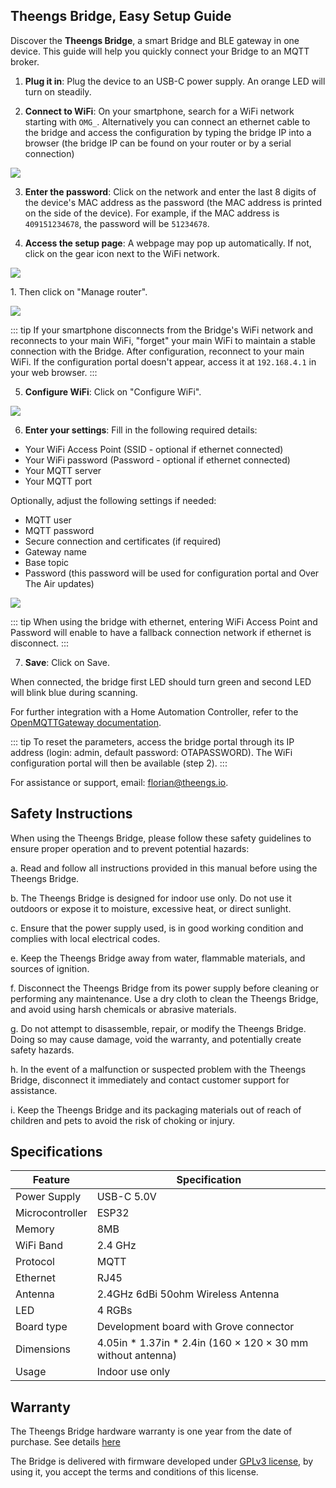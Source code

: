 ## Theengs Bridge, Easy Setup Guide

Discover the **Theengs Bridge**, a smart Bridge and BLE gateway in one device. This guide will help you quickly connect your Bridge to an MQTT broker.

1. **Plug it in**: Plug the device to an USB-C power supply. An orange LED will turn on steadily.

2. **Connect to WiFi**: On your smartphone, search for a WiFi network starting with `OMG_`.
Alternatively you can connect an ethernet cable to the bridge and access the configuration by typing the bridge IP into a browser (the bridge IP can be found on your router or by a serial connection)
<p align="left">
  <img src="./img/Theengs-plug01-wifi.png">
</p>

3. **Enter the password**: Click on the network and enter the last 8 digits of the device's MAC address as the password (the MAC address is printed on the side of the device). For example, if the MAC address is `409151234678`, the password will be `51234678`.

4. **Access the setup page**: A webpage may pop up automatically. If not, click on the gear icon next to the WiFi network.
<p align="left">
  <img src="./img/Theengs-plug01-wifi-manage-gear.png">
</p>
1. Then click on "Manage router".
<p align="left">
  <img src="./img/Theengs-plug01-wifi-manage-router.png">
</p>

::: tip
If your smartphone disconnects from the Bridge's WiFi network and reconnects to your main WiFi, "forget" your main WiFi to maintain a stable connection with the Bridge. After configuration, reconnect to your main WiFi. If the configuration portal doesn't appear, access it at `192.168.4.1` in your web browser.
:::

5. **Configure WiFi**: Click on "Configure WiFi".
<p align="left">
  <img src="./img/Theengs-plug01-wifi-manage-configure.png">
</p>

6. **Enter your settings**: Fill in the following required details:
* Your WiFi Access Point (SSID - optional if ethernet connected)
* Your WiFi password (Password - optional if ethernet connected)
* Your MQTT server
* Your MQTT port

Optionally, adjust the following settings if needed:
* MQTT user
* MQTT password
* Secure connection and certificates (if required)
* Gateway name
* Base topic
* Password (this password will be used for configuration portal and Over The Air updates)
<p align="left">
  <img src="./img/Theengs-plug01-wifi-manage-parameter.png">
</p>

::: tip
When using the bridge with ethernet, entering WiFi Access Point and Password will enable to have a fallback connection network if ethernet is disconnect.
:::

7. **Save**: Click on Save.

When connected, the bridge first LED should turn green and second LED will blink blue during scanning.

For further integration with a Home Automation Controller, refer to the [OpenMQTTGateway documentation](https://docs.openmqttgateway.com/use/ble.html).

::: tip
To reset the parameters, access the bridge portal through its IP address (login: admin, default password: OTAPASSWORD). The WiFi configuration portal will then be available (step 2).
:::

For assistance or support, email: [florian@theengs.io](mailto:florian@theengs.io).

## Safety Instructions
When using the Theengs Bridge, please follow these safety guidelines to ensure proper operation and to prevent potential hazards:

a. Read and follow all instructions provided in this manual before using the Theengs Bridge.

b. The Theengs Bridge is designed for indoor use only. Do not use it outdoors or expose it to moisture, excessive heat, or direct sunlight.

c. Ensure that the power supply used, is in good working condition and complies with local electrical codes.

e. Keep the Theengs Bridge away from water, flammable materials, and sources of ignition.

f. Disconnect the Theengs Bridge from its power supply before cleaning or performing any maintenance. Use a dry cloth to clean the Theengs Bridge, and avoid using harsh chemicals or abrasive materials.

g. Do not attempt to disassemble, repair, or modify the Theengs Bridge. Doing so may cause damage, void the warranty, and potentially create safety hazards.

h. In the event of a malfunction or suspected problem with the Theengs Bridge, disconnect it immediately and contact customer support for assistance.

i. Keep the Theengs Bridge and its packaging materials out of reach of children and pets to avoid the risk of choking or injury.

## Specifications
| Feature         | Specification                                |
|-----------------|----------------------------------------------|
| Power Supply    | USB-C 5.0V                                   |
| Microcontroller | ESP32                                        |
| Memory          | 8MB                                          |
| WiFi Band       | 2.4 GHz                                      |
| Protocol        | MQTT                                         |
| Ethernet        | RJ45                                         |
| Antenna         | 2.4GHz 6dBi 50ohm Wireless Antenna           |
| LED             | 4 RGBs                                       |
| Board type      | Development board with Grove connector       |
| Dimensions      | 4.05in * 1.37in * 2.4in (160 × 120 × 30 mm without antenna) |
|Usage| Indoor use only|


## Warranty
The Theengs Bridge hardware warranty is one year from the date of purchase. See details [here](https://shop.theengs.io/pages/limited-product-warranty)

The Bridge is delivered with firmware developed under [GPLv3 license](https://github.com/1technophile/OpenMQTTGateway/blob/development/LICENSE.txt), by using it, you accept the terms and conditions of this license.
